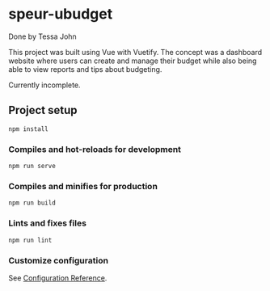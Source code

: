 # speur-ubudget
Done by Tessa John

This project was built using Vue with Vuetify. The concept was a dashboard website where users can create and manage their budget while also being able to view reports and tips about budgeting.

Currently incomplete. 

## Project setup
```
npm install
```

### Compiles and hot-reloads for development
```
npm run serve
```

### Compiles and minifies for production
```
npm run build
```

### Lints and fixes files
```
npm run lint
```

### Customize configuration
See [Configuration Reference](https://cli.vuejs.org/config/).
